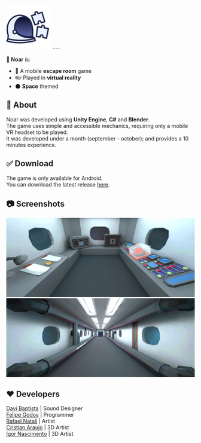 <img src="https://github.com/felipegodoyf/noar/blob/master/Assets/Sprites/Icon%201024x1024.png?raw=true" width="120px">
---

**:rocket: Noar** is:<br>
- :iphone: A mobile **escape room** game<br>
- :eyeglasses: Played in **virtual reality**<br>
-   :new_moon: **Space** themed

## :blue_book: About
Noar was developed using **Unity Engine**, **C#** and **Blender**.<br>
The game uses simple and accessible mechanics, requiring only a mobile VR headset to be played.<br>
It was developed under a month (september - october); and provides a 10 minutes experience.

## :white_check_mark: Download
The game is only available for Android.<br>
You can download the latest release [here](https://github.com/felipegodoyf/noar/releases/).

## :camera: Screenshots
<img src="https://github.com/felipegodoyf/noar/blob/master/Assets/Publishing%20Assets/screenshot_0.jpg?raw=true" width="650px">
<img src="https://github.com/felipegodoyf/noar/blob/master/Assets/Publishing%20Assets/screenshot_1.jpg?raw=true" width="650px">

## :heart: Developers
<a href="https://www.linkedin.com/in/davi-baptista/" target="_blank">Davi Baptista</a> | Sound Designer<br>
<a href="https://www.linkedin.com/in/felipegodoyfidelis/" target="_blank">Felipe Godoy</a> | Programmer<br>
<a href="https://www.linkedin.com/in/rafael-natali-6b3480bb/" target="_blank">Rafael Natali</a> | Artist<br>
<a href="https://www.linkedin.com/in/cristian-araujo-alves-faria-884ab1199/" target="_blank">Cristian Araujo</a> | 3D Artist<br>
<a href="https://www.linkedin.com/in/igor-nascimento10/" target="_blank">Igor Nascimento</a> | 3D Artist
